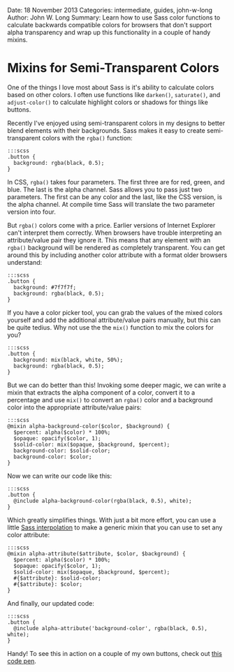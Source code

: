 Date: 18 November 2013
Categories: intermediate, guides, john-w-long
Author: John W. Long
Summary: Learn how to use Sass color functions to calculate backwards compatible colors for browsers that don't support alpha transparency and wrap up this functionality in a couple of handy mixins.

# Mixins for Semi-Transparent Colors

One of the things I love most about Sass is it's ability to calculate colors based on other colors. I often use functions like <code>darken()</code>, <code>saturate()</code>, and <code>adjust-color()</code> to calculate highlight colors or shadows for things like buttons.

Recently I've enjoyed using semi-transparent colors in my designs to better blend elements with their backgrounds. Sass makes it easy to create semi-transparent colors with the <code>rgba()</code> function:

    :::scss
    .button {
      background: rgba(black, 0.5);
    }

In CSS, <code>rgba()</code> takes four parameters. The first three are for red, green, and blue. The last is the alpha channel. Sass allows you to pass just two parameters. The first can be any color and the last, like the CSS version, is the alpha channel. At compile time Sass will translate the two parameter version into four.

But <code>rgba()</code> colors come with a price. Earlier versions of Internet Explorer can't interpret them correctly. When browsers have trouble interpreting an attribute/value pair they ignore it. This means that any element with an <code>rgba()</code> background will be rendered as completely transparent. You can get around this by including another color attribute with a format older browsers understand:

    :::scss
    .button {
      background: #7f7f7f;
      background: rgba(black, 0.5);
    }

If you have a color picker tool, you can grab the values of the mixed colors yourself and add the additional attribute/value pairs manually, but this can be quite tedius. Why not use the the <code>mix()</code> function to mix the colors for you?

    :::scss
    .button {
      background: mix(black, white, 50%);
      background: rgba(black, 0.5);
    }

But we can do better than this! Invoking some deeper magic, we can write a mixin that extracts the alpha component of a color, convert it to a percentage and use <code>mix()</code> to convert an <code>rgba()</code> color and a background color into the appropriate attribute/value pairs:

    :::scss
    @mixin alpha-background-color($color, $background) {
      $percent: alpha($color) * 100%;
      $opaque: opacify($color, 1);
      $solid-color: mix($opaque, $background, $percent);
      background-color: $solid-color;
      background-color: $color;
    }

Now we can write our code like this:

    :::scss
    .button {
      @include alpha-background-color(rgba(black, 0.5), white);
    }

Which greatly simplifies things. With just a bit more effort, you can use a little [Sass interpolation](http://sass-lang.com/docs/yardoc/file.SASS_REFERENCE.html#interpolation_) to make a generic mixin that you can use to set any color attribute:

    :::scss
    @mixin alpha-attribute($attribute, $color, $background) {
      $percent: alpha($color) * 100%;
      $opaque: opacify($color, 1);
      $solid-color: mix($opaque, $background, $percent);
      #{$attribute}: $solid-color;
      #{$attribute}: $color;
    }

And finally, our updated code:

    :::scss
    .button {
      @include alpha-attribute('background-color', rgba(black, 0.5), white);
    }

Handy! To see this in action on a couple of my own buttons, check out [this code pen](http://codepen.io/jlong/pen/IEpvh).
